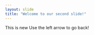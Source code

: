 ```yaml
---
layout: slide
title: "Welcome to our second slide!"
---
```

This is new 
Use the left arrow to go back!
